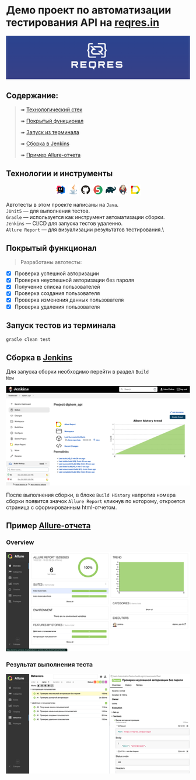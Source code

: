 # Демо проект по автоматизации тестирования API на [reqres.in](https://reqres.in/)
<p align="center">
<img title="reqres.in" src="media/logo/reqres_logo.png">
</p>

##  Содержание:

> ➠ [Технологический стек](#технологии-и-инструменты)
>
> ➠ [Покрытый функционал](#покрытый-функционал)
>
> ➠ [Запуск из терминала](#Запуск-тестов-из-терминала)
> 
> ➠ [Сборка в Jenkins](#Сборка-в-Jenkins)
>
> ➠ [Пример Allure-отчета](#Пример-Allure-отчета)


## Технологии и инструменты

<p align="center">
<a href="https://www.jetbrains.com/idea/"><img width="6%" title="IntelliJ IDEA" src="media/logo/Intelij_IDEA.svg"></a>
<a href="https://www.java.com/"><img width="6%" title="Java" src="media/logo/Java.svg"></a>
<a href="https://github.com/"><img width="6%" title="GitHub" src="media/logo/GitHub.svg"></a>
<a href="https://junit.org/junit5/"><img width="6%" title="JUnit5" src="media/logo/JUnit5.svg"></a>
<a href="https://gradle.org/"><img width="6%" title="Gradle" src="media/logo/Gradle.svg"></a>
<a href="https://www.jenkins.io/"><img width="6%" title="Jenkins" src="media/logo/Jenkins.svg"></a>
<a href="https://allurereport.org/"><img width="6%" title="Allure Report" src="media/logo/Allure_Report.svg"></a>
</p>

Автотесты в этом проекте написаны на <code>Java</code>.\
<code>JUnit5</code> — для выполнения тестов.\
<code>Gradle</code> — используется как инструмент автоматизации сборки.\
<code>Jenkins</code> — CI/CD для запуска тестов удаленно.\
<code>Allure Report</code> — для визуализации результатов тестирования.\

## Покрытый функционал

> Разработаны автотесты:

- [x] Проверка успешной авторизации
- [x] Проверка неуспешной авторизации без пароля
- [x] Получение списка пользователей
- [x] Проверка создания пользователя
- [x] Проверка изменения данных пользователя
- [x] Проверка удаления пользователя

##  Запуск тестов из терминала

```
gradle clean test
```

## Сборка в [Jenkins](https://jenkins.autotests.cloud/job/diplom_api/)
Для запуска сборки необходимо перейти в раздел <code>Build Now</code>

<p align="center">
<img title="Jenkins Build" src="media/screens/JenkinsBuild.png">
</p>

После выполнения сборки, в блоке <code>Build History</code> напротив номера сборки появится значок <code>Allure Report</code> кликнув по которому, откроется страница с сформированным html-отчетом.

## Пример [Allure-отчета](https://jenkins.autotests.cloud/job/diplom_api/allure)
### Overview

<p align="center">
<img title="Allure Overview" src="media/screens/allureReport.png">
</p>

### Результат выполнения теста

<p align="center">
<img title="Test Results in Alure" src="media/screens/ResultTest.png">
</p>
